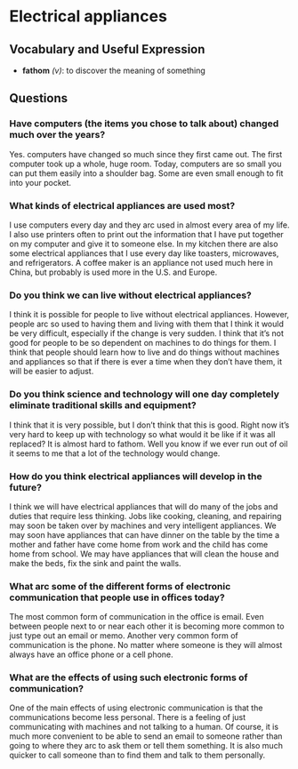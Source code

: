 # Electrical appliances
## Vocabulary and Useful Expression
* **fathom** *(v)*: to discover the meaning of something
## Questions
### Have computers (the items you chose to talk about) changed much over the years? 
Yes. computers have changed so much since they first came out. The first computer took up a whole, huge room. Today, computers are so small you can put them easily into a shoulder bag. Some are even small enough to fit into your pocket.
### What kinds of electrical appliances are used most? 
I use computers every day and they arc used in almost every area of my life. I also use printers often to print out the information that I have put together on my computer and give it to someone else. In my kitchen there are also some electrical appliances that I use every day like toasters, microwaves, and refrigerators. A coffee maker is an appliance not used much here in China, but probably is used more in the U.S. and Europe.
### Do you think we can live without electrical appliances? 
I think it is possible for people to live without electrical appliances. However, people arc so used to having them and living with them that I think it would be very difficult, especially if the change is very sudden. I think that it’s not good for people to be so dependent on machines to do things for them. I think that people should learn how to live and do things without machines and appliances so that if there is ever a time when they don’t have them, it will be easier to adjust.
### Do you think science and technology will one day completely eliminate traditional skills and equipment? 
I think that it is very possible, but I don’t think that this is good. Right now it’s very hard to keep up with technology so what would it be like if it was all replaced? It is almost hard to fathom. Well you know if we ever run out of oil it seems to me that a lot of the technology would change.
### How do you think electrical appliances will develop in the future? 
I think we will have electrical appliances that will do many of the jobs and duties that require less thinking. Jobs like cooking, cleaning, and repairing may soon be taken over by machines and very intelligent appliances. We may soon have appliances that can have dinner on the table by the time a mother and father have come home from work and the child has come home from school. We may have appliances that will clean the house and make the beds, fix the sink and paint the walls.
### What arc some of the different forms of electronic communication that people use in offices today? 
The most common form of communication in the office is email. Even between people next to or near each other it is becoming more common to just type out an email or memo. Another very common form of communication is the phone. No matter where someone is they will almost always have an office phone or a cell phone.
### What are the effects of using such electronic forms of communication? 
One of the main effects of using electronic communication is that the communications become less personal. There is a feeling of just communicating with machines and not talking to a human. Of course, it is much more convenient to be able to send an email to someone rather than going to where they arc to ask them or tell them something. It is also much quicker to call someone than to find them and talk to them personally.
